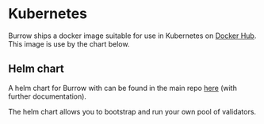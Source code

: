 # Kubernetes

Burrow ships a docker image suitable for use in Kubernetes on [Docker Hub](https://hub.docker.com/r/hyperledger/hsc). This image is use by the chart below.

## Helm chart

A helm chart for Burrow with can be found in the main repo [here](https://github.com/klyed/hivesmartchain/tree/main/helm) (with further documentation).

The helm chart allows you to bootstrap and run your own pool of validators.
